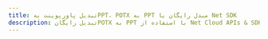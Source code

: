 ---title: تبدیل پاورپوینت بهPPT، POTX به PPT مبدل رایگان یا Net SDKdescription: تبدیل رایگانPOTX به PPT با استفاده از Net Cloud APIs & SDK. همچنین اسناد Microsoft PowerPoint را در Cloud ایجاد، ویرایش و رندر کنید.---